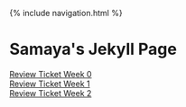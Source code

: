 {% include navigation.html %}
# Samaya's Jekyll Page
<a href="https://github.com/samayass/Tri3-Samaya/issues/1">Review Ticket Week 0</a><br>
<a href="https://github.com/samayass/Tri3-Samaya/issues/2">Review Ticket Week 1</a><br>
<a href="https://github.com/samayass/Tri3-Samaya/issues/4">Review Ticket Week 2</a>


